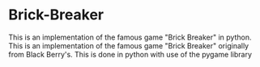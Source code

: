# Brick-Breaker
This is an implementation of the famous game "Brick Breaker" in python.
This is an implementation of the famous game "Brick Breaker" originally from Black Berry's. This is done in python with use of the pygame library
